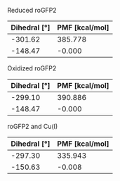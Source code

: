 Reduced roGFP2

| Dihedral [°] | PMF [kcal/mol] |
|-----------|-----------|
| -301.62 | 385.778 |
| -148.47 | -0.000 |

Oxidized roGFP2

| Dihedral [°] | PMF [kcal/mol] |
|-----------|-----------|
| -299.10 | 390.886 |
| -148.47 | -0.000 |

roGFP2 and Cu(I)

| Dihedral [°] | PMF [kcal/mol] |
|-----------|-----------|
| -297.30 | 335.943 |
| -150.63 | -0.008 |
